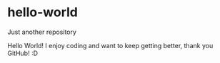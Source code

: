 # hello-world
Just another repository

Hello World!
I enjoy coding and want to keep getting better,
thank you GitHub! :D
